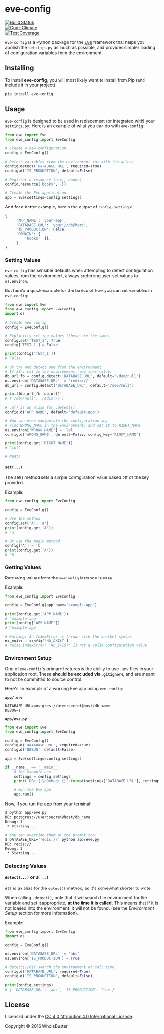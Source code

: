 # eve-config

[![Build Status](https://travis-ci.org/WhoisBuster/eve-config.svg?branch=master)](https://travis-ci.org/WhoisBuster/eve-config)  
[![Code Climate](https://codeclimate.com/github/WhoisBuster/eve-config/badges/gpa.svg)](https://codeclimate.com/github/WhoisBuster/eve-config)  
[![Test Coverage](https://codeclimate.com/github/WhoisBuster/eve-config/badges/coverage.svg)](https://codeclimate.com/github/WhoisBuster/eve-config/coverage)

`eve-config` is a Python package for the [Eve](https://github.com/nicolaiarocci/eve) framework that helps you abolish the `settings.py` as much as possible, and provides simpler loading of configuration variables from the environment.

## Installing

To install **eve-config**, you will most likely want to install from Pip (and include it in your project).

```sh
pip install eve-config
```

## Usage

`eve-config` is designed to be used in replacement (or integrated with) your `settings.py`. Here is an example of what you can do with `eve-config`:

```python
from eve import Eve
from eve_config import EveConfig

# Create a new configuration
config = EveConfig()

# Detect variables from the environment (or with the alias)
config.detect('DATABASE_URL', required=True)
config.d('IS_PRODUCTION', default=False)

# Register a resource (e.g., books)
config.resource('books', {})

# Create the Eve application
app = Eve(settings=config.settings)
```

And for a better example, here's the output of `config.settings`:

```python
{
     'APP_NAME': 'your-app',
     'DATABASE_URL': 'your://db@here',
     'IS_PRODUCTION': False,
     'DOMAIN': {
         'books': {},
     }
}
```


### Setting Values

`eve-config` has sensible defaults when attempting to detect configuration values from the environment, always preferring user-set values to `os.environ`.

But here's a quick example for the basics of how you can set variables in `eve-config`:

```python
from eve import Eve
from eve_config import EveConfig
import os

# Create new config
config = EveConfig()

# Explicitly setting values (these are the same)
config.set('TEST_1', True)
config['TEST_1'] = False

print(config['TEST_1'])
# False

# Or try and detect one from the environment.
# If it's set in the environment, use that value.
db_url_fb = config.detect('DATABASE_URL', default='/dev/null')
os.environ['DATABASE_URL'] = 'redis://'
db_url = config.detect('DATABASE_URL', default='/dev/null')

print([db_url_fb, db_url])
# ['/dev/null', 'redis://']

# .d() is an alias for .detect()
config.d('APP_NAME', default='default-app')

# You can even manipulate the configuration key
# Find WRONG_NAME in the environment, and set it to RIGHT_NAME
os.environ['WRONG_NAME'] = 'lol'
config.d('WRONG_NAME', default=False, config_key='RIGHT_NAME')

print(config.get('RIGHT_NAME'))
# 'lol'

# Neat!
```

#### `set(...)`

The set() method sets a simple configuration value based off of the key provided.

Example:

```python
from eve_config import EveConfig

config = EveConfig()

# Use the method
config.set('A', 'a')
print(config.get('A'))
# 'a'

# Or use the magic method
config['A'] = 'b'
print(config.get('A'))
# 'b' 
```


### Getting Values

Retrieving values from the `EveConfig` instance is easy.

Example:

```python
from eve_config import EveConfig

config = EveConfig(app_name='example-app')

print(config.get('APP_NAME'))
# 'example-app'
print(config['APP_NAME'])
# 'example-app'

# Warning: An IndexError is thrown with the bracket syntax
no_exist = config['NO_EXIST']
# raise IndexError: 'NO_EXIST' is not a valid configuration value

```



### Environment Setup

One of `eve-config`'s primary features is the ability to use `.env` files in your application root. These **should be excluded via `.gitignore`**, and are meant to not be committed to source control.

Here's an example of a working Eve app using `eve-config`:

**`app/.env`**
```
DATABASE_URL=postgres://user:secret@host/db_name
DEBUG=1
```

**`app/eve.py`**

```python
from eve import Eve
from eve_config import EveConfig

config = EveConfig()
config.d('DATABASE_URL', required=True)
config.d('DEBUG', default=False)

app = Eve(settings=config.settings)

if __name__ == '__main__':
	# For example use
	settings = config.settings
	print('DB: {}\nDebug: {}'.format(settings['DATABASE_URL'], settings['DEBUG'])

	# Run the Eve app
    app.run()
```

Now, if you run the app from your terminal:
```bash
$ python app/eve.py
DB: postgres://user:secret@host/db_name
Debug: 1
 * Starting...

# You can override them at the prompt too!
$ DATABASE_URL='redis://' python app/eve.py
DB: redis://
Debug: 1
 * Starting...
```



### Detecting Values

#### `detect(...)` or `d(...)`

`d()` is an alias for the `detect()` method, as it's somewhat shorter to write.

When calling `.detect()`, note that it will search the environment for the variable and set it appropriate, **at the time it is called**. This means that if it is not loaded into the environment, it will not be found. (see the *Environment Setup* section for more information).

Example:

```python
from eve_config import EveConfig
import os

config = EveConfig()

os.environ['DATABASE_URL'] = 'abc'
os.environ['IS_PRODUCTION'] = True

# detect()/d() search the environment at call time
config.d('DATABASE_URL', required=True)
config.d('IS_PRODUCTION', default=False)

print(config.settings)
# { 'DATABASE_URL': 'abc', 'IS_PRODUCTION': True }
```

## License

Licensed under the [CC 4.0 Attribution 4.0 International License](https://creativecommons.org/licenses/by/4.0/legalcode).

Copyright &copy; 2016 WhoisBuster